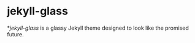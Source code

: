 ---
---

# jekyll-glass

**jekyll-glass* is a glassy Jekyll theme designed to look like the promised future.